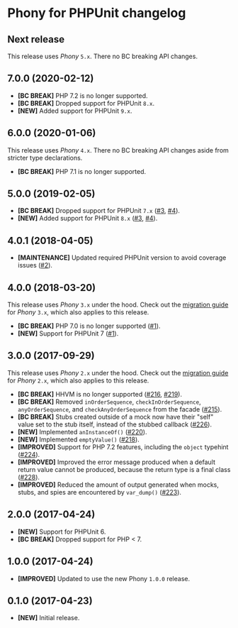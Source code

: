 # Phony for PHPUnit changelog

## Next release

This release uses *Phony* `5.x`. There no BC breaking API changes.

## 7.0.0 (2020-02-12)

- **[BC BREAK]** PHP 7.2 is no longer supported.
- **[BC BREAK]** Dropped support for PHPUnit `8.x`.
- **[NEW]** Added support for PHPUnit `9.x`.

## 6.0.0 (2020-01-06)

This release uses *Phony* `4.x`. There no BC breaking API changes aside from
stricter type declarations.

- **[BC BREAK]** PHP 7.1 is no longer supported.

## 5.0.0 (2019-02-05)

- **[BC BREAK]** Dropped support for PHPUnit `7.x` ([#3], [#4]).
- **[NEW]** Added support for PHPUnit `8.x` ([#3], [#4]).

[#3]: https://github.com/eloquent/phony-phpunit/pull/3
[#4]: https://github.com/eloquent/phony-phpunit/pull/4

## 4.0.1 (2018-04-05)

- **[MAINTENANCE]** Updated required PHPUnit version to avoid coverage issues
  ([#2]).

[#2]: https://github.com/eloquent/phony-phpunit/pull/2

## 4.0.0 (2018-03-20)

This release uses *Phony* `3.x` under the hood. Check out the
[migration guide][migration-3] for *Phony* `3.x`, which also applies to this
release.

- **[BC BREAK]** PHP 7.0 is no longer supported ([#1]).
- **[NEW]** Support for PHPUnit 7 ([#1]).

[migration-3]: https://github.com/eloquent/phony/blob/master/MIGRATING.md#migrating-from-2x-to-3x
[#1]: https://github.com/eloquent/phony-phpunit/issues/1

## 3.0.0 (2017-09-29)

This release uses *Phony* `2.x` under the hood. Check out the
[migration guide][migration-2] for *Phony* `2.x`, which also applies to this
release.

- **[BC BREAK]** HHVM is no longer supported ([#216], [#219]).
- **[BC BREAK]** Removed `inOrderSequence`, `checkInOrderSequence`,
  `anyOrderSequence`, and `checkAnyOrderSequence` from the facade ([#215]).
- **[BC BREAK]** Stubs created outside of a mock now have their "self" value set
  to the stub itself, instead of the stubbed callback ([#226]).
- **[NEW]** Implemented `anInstanceOf()` ([#220]).
- **[NEW]** Implemented `emptyValue()` ([#218]).
- **[IMPROVED]** Support for PHP 7.2 features, including the `object` typehint
  ([#224]).
- **[IMPROVED]** Improved the error message produced when a default return value
  cannot be produced, because the return type is a final class ([#228]).
- **[IMPROVED]** Reduced the amount of output generated when mocks, stubs, and
  spies are encountered by `var_dump()` ([#223]).

[migration-2]: https://github.com/eloquent/phony/blob/master/MIGRATING.md#migrating-from-1x-to-2x
[#215]: https://github.com/eloquent/phony/issues/215
[#216]: https://github.com/eloquent/phony/issues/216
[#218]: https://github.com/eloquent/phony/issues/218
[#219]: https://github.com/eloquent/phony/issues/219
[#220]: https://github.com/eloquent/phony/issues/220
[#223]: https://github.com/eloquent/phony/issues/223
[#224]: https://github.com/eloquent/phony/issues/224
[#226]: https://github.com/eloquent/phony/issues/226
[#228]: https://github.com/eloquent/phony/issues/228

## 2.0.0 (2017-04-24)

- **[NEW]** Support for PHPUnit 6.
- **[BC BREAK]** Dropped support for PHP < 7.

## 1.0.0 (2017-04-24)

- **[IMPROVED]** Updated to use the new Phony `1.0.0` release.

## 0.1.0 (2017-04-23)

- **[NEW]** Initial release.
